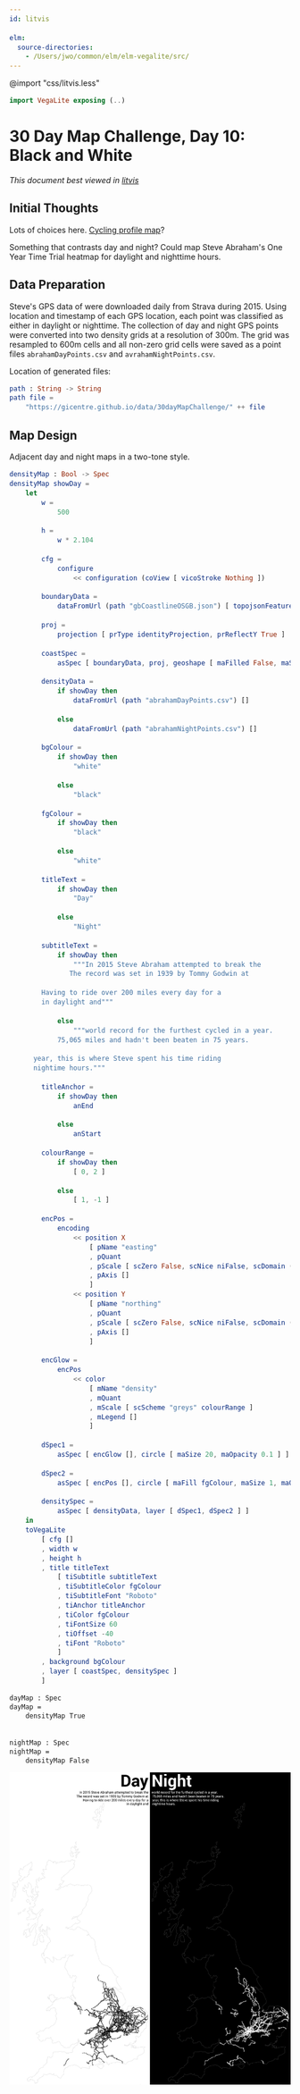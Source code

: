 ```yaml
---
id: litvis

elm:
  source-directories:
    - /Users/jwo/common/elm/elm-vegalite/src/
---
```


@import "css/litvis.less"

```elm {l=hidden}
import VegaLite exposing (..)
```

# 30 Day Map Challenge, Day 10: Black and White

_This document best viewed in [litvis](https://github.com/gicentre/litvis)_

## Initial Thoughts

Lots of choices here. [Cycling profile map](https://openaccess.city.ac.uk/id/eprint/12351/7/wood_visualization_2015Postprint.pdf)?

Something that contrasts day and night? Could map Steve Abraham's One Year Time Trial heatmap for daylight and nighttime hours.

## Data Preparation

Steve's GPS data of were downloaded daily from Strava during 2015. Using location and timestamp of each GPS location, each point was classified as either in daylight or nighttime. The collection of day and night GPS points were converted into two density grids at a resolution of 300m. The grid was resampled to 600m cells and all non-zero grid cells were saved as a point files `abrahamDayPoints.csv` and `avrahamNightPoints.csv`.

Location of generated files:

```elm {l}
path : String -> String
path file =
    "https://gicentre.github.io/data/30dayMapChallenge/" ++ file
```

## Map Design

Adjacent day and night maps in a two-tone style.

```elm {l}
densityMap : Bool -> Spec
densityMap showDay =
    let
        w =
            500

        h =
            w * 2.104

        cfg =
            configure
                << configuration (coView [ vicoStroke Nothing ])

        boundaryData =
            dataFromUrl (path "gbCoastlineOSGB.json") [ topojsonFeature "coastline" ]

        proj =
            projection [ prType identityProjection, prReflectY True ]

        coastSpec =
            asSpec [ boundaryData, proj, geoshape [ maFilled False, maStrokeWidth 0.3, maStroke "#999" ] ]

        densityData =
            if showDay then
                dataFromUrl (path "abrahamDayPoints.csv") []

            else
                dataFromUrl (path "abrahamNightPoints.csv") []

        bgColour =
            if showDay then
                "white"

            else
                "black"

        fgColour =
            if showDay then
                "black"

            else
                "white"

        titleText =
            if showDay then
                "Day"

            else
                "Night"

        subtitleText =
            if showDay then
                """In 2015 Steve Abraham attempted to break the
               The record was set in 1939 by Tommy Godwin at

        Having to ride over 200 miles every day for a
        in daylight and"""

            else
                """world record for the furthest cycled in a year.
            75,065 miles and hadn't been beaten in 75 years.

      year, this is where Steve spent his time riding
      nightime hours."""

        titleAnchor =
            if showDay then
                anEnd

            else
                anStart

        colourRange =
            if showDay then
                [ 0, 2 ]

            else
                [ 1, -1 ]

        encPos =
            encoding
                << position X
                    [ pName "easting"
                    , pQuant
                    , pScale [ scZero False, scNice niFalse, scDomain (doNums [ 63820, 655620 ]) ]
                    , pAxis []
                    ]
                << position Y
                    [ pName "northing"
                    , pQuant
                    , pScale [ scZero False, scNice niFalse, scDomain (doNums [ -5000, 1240000 ]) ]
                    , pAxis []
                    ]

        encGlow =
            encPos
                << color
                    [ mName "density"
                    , mQuant
                    , mScale [ scScheme "greys" colourRange ]
                    , mLegend []
                    ]

        dSpec1 =
            asSpec [ encGlow [], circle [ maSize 20, maOpacity 0.1 ] ]

        dSpec2 =
            asSpec [ encPos [], circle [ maFill fgColour, maSize 1, maOpacity 1 ] ]

        densitySpec =
            asSpec [ densityData, layer [ dSpec1, dSpec2 ] ]
    in
    toVegaLite
        [ cfg []
        , width w
        , height h
        , title titleText
            [ tiSubtitle subtitleText
            , tiSubtitleColor fgColour
            , tiSubtitleFont "Roboto"
            , tiAnchor titleAnchor
            , tiColor fgColour
            , tiFontSize 60
            , tiOffset -40
            , tiFont "Roboto"
            ]
        , background bgColour
        , layer [ coastSpec, densitySpec ]
        ]
```

```elm{l}
dayMap : Spec
dayMap =
    densityMap True


nightMap : Spec
nightMap =
    densityMap False
```

![day 10](images/day10.jpg)
